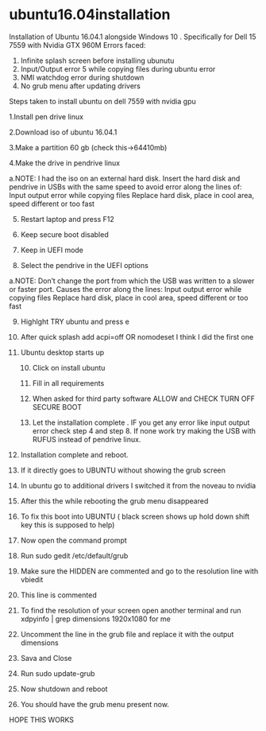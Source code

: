 # ubuntu16.04installation
Installation of Ubuntu 16.04.1 alongside Windows 10 . Specifically for Dell 15 7559 with Nvidia GTX 960M
Errors faced:
1. Infinite splash screen before installing ubunutu
2. Input/Output error 5 while copying files during ubuntu error
3. NMI watchdog error during shutdown
4. No grub menu after updating drivers


Steps taken to install ubuntu on dell 7559 with nvidia gpu

1.Install pen drive linux


2.Download iso of ubuntu 16.04.1


3.Make a partition 60 gb (check this->64410mb)


4.Make the drive in pendrive linux


a.NOTE: I had the iso on an external hard disk. Insert the hard disk and pendrive in USBs with the same speed to avoid error along the lines of: Input output error while copying files Replace hard disk, place in cool area, speed different or too fast  

  
5. Restart laptop and press F12

6. Keep secure boot disabled

7. Keep in UEFI mode

8. Select the pendrive in the UEFI options

a.NOTE: Don’t change the port from which the USB was written to a slower or faster port. Causes the error along the lines:  Input output error while copying files Replace hard disk, place in cool area, speed different or too fast


 9. Highlght TRY ubuntu and press e

 10. After quick splash add acpi=off OR nomodeset I think I did the first one 

 11. Ubuntu desktop starts up 

      10. Click on install ubuntu

      11. Fill in all requirements

      12.  When asked for third party software ALLOW and CHECK TURN OFF SECURE BOOT

      13. Let the installation complete . IF you get any error like input output error check step 4 and step 8. If none work try making the USB with RUFUS instead of pendrive linux.

14. Installation complete and reboot.

15. If it directly goes to UBUNTU without showing the grub screen

16. In ubuntu go to additional drivers I switched it from the noveau to nvidia

17. After this the while rebooting the grub menu disappeared

18. To fix this boot into UBUNTU ( black screen shows up hold down shift key this is supposed to help)

19. Now open the command prompt 

20. Run sudo gedit /etc/default/grub

21. Make sure the HIDDEN are commented and go to the resolution line with vbiedit

22. This line is commented 

23. To find the resolution of your screen open another terminal and run xdpyinfo  | grep dimensions 1920x1080 for me

24. Uncomment the line in the grub file and replace it with the output dimensions

25. Sava and Close

26. Run sudo update-grub

27. Now shutdown and reboot

28. You should have the grub menu present now.

HOPE THIS WORKS
